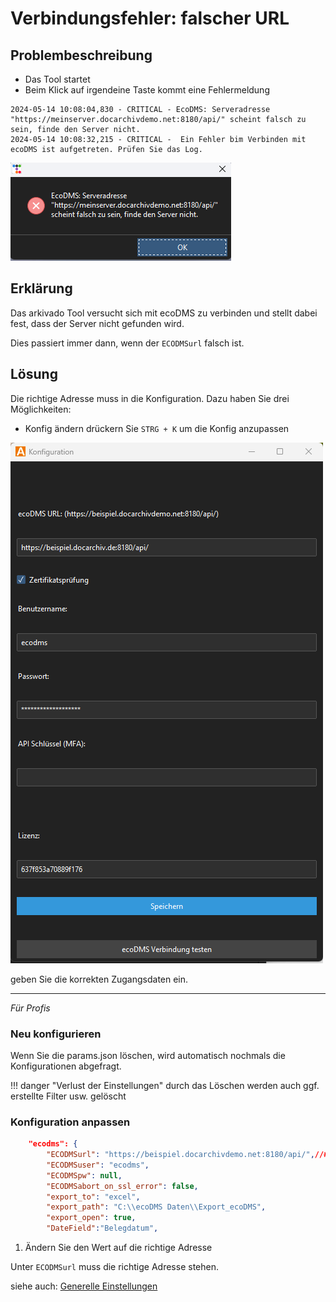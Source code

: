 # Verbindungsfehler: falscher URL


## Problembeschreibung

- Das Tool startet 
- Beim Klick auf irgendeine Taste kommt eine Fehlermeldung

``` title="Verbindungsfehler im Log"
2024-05-14 10:08:04,830 - CRITICAL - EcoDMS: Serveradresse "https://meinserver.docarchivdemo.net:8180/api/" scheint falsch zu sein, finde den Server nicht. 
2024-05-14 10:08:32,215 - CRITICAL -  Ein Fehler bim Verbinden mit ecoDMS ist aufgetreten. Prüfen Sie das Log.
``` 
![Fehlermeldung](img/Verbindungsfehler.png)


## Erklärung

Das arkivado Tool versucht sich mit ecoDMS zu verbinden und stellt dabei fest, dass der Server nicht gefunden wird.


Dies passiert immer dann, wenn der ```ECODMSurl``` falsch ist. 


## Lösung 

Die richtige Adresse muss in die Konfiguration.
Dazu haben Sie drei Möglichkeiten: 

- Konfig ändern drückern Sie ``` STRG + K ``` um die Konfig anzupassen

![Konfiguration öffnen](<../../3. Konfiguration/img/KonfigurtionZugangsdaten.png>)


geben Sie die korrekten Zugangsdaten ein. 



-----------------
*Für Profis*
### Neu konfigurieren

Wenn Sie die params.json löschen, wird automatisch nochmals die Konfigurationen abgefragt. 

!!! danger "Verlust der Einstellungen"
        durch das Löschen werden auch ggf. erstellte Filter usw. gelöscht


### Konfiguration anpassen 
```  json  title="URL anpassen"
    "ecodms": {
        "ECODMSurl": "https://beispiel.docarchivdemo.net:8180/api/",//# (1)!
        "ECODMSuser": "ecodms",
        "ECODMSpw": null,
        "ECODMSabort_on_ssl_error": false, 
        "export_to": "excel",
        "export_path": "C:\\ecoDMS Daten\\Export_ecoDMS",
        "export_open": true,
        "DateField":"Belegdatum",

```

1. Ändern Sie den Wert auf die richtige Adresse


Unter ```ECODMSurl``` muss die richtige Adresse stehen. 

siehe auch: [Generelle Einstellungen](<../3. Konfiguration/002config_general.md>)

